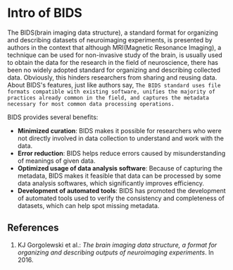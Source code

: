 # Intro of BIDS

The BIDS(brain imaging data structure), a standard format for organizing and describing datasets of neuroimaging experiments, is presented by authors in the context that although MRI(Magnetic Resonance Imaging), a technique can be used for non-invasive study of the brain, is usually used to obtain the data for the research in the field of neuroscience, there has been no widely adopted standard for organizing and describing collected data. Obviously, this hinders researchers from sharing and reusing data. About BIDS's features, just like authors say, `The BIDS standard uses file formats compatible with existing software, unifies the majority of practices already common in the field, and captures the metadata necessary for most common data processing operations.`

BIDS provides several benefits:

* **Minimized curation**: BIDS makes it possible for researchers who were not directly involved in data collection to understand and work with the data.
* **Error reduction**: BIDS helps reduce errors caused by misunderstanding of meanings of given data.
* **Optimized usage of data analysis software**: Because of capturing the metadata, BIDS makes it feasible that data can be processed by some data analysis softwares, which significantly improves efficiency.
* **Development of automated tools**: BIDS has promoted the development of automated tools used to verify the consistency and completeness of datasets, which can help spot missing metadata.

## References
1. KJ Gorgolewski et al.: *The brain imaging data structure, a format for organizing and describing outputs of neuroimaging experiments*. In 2016.
